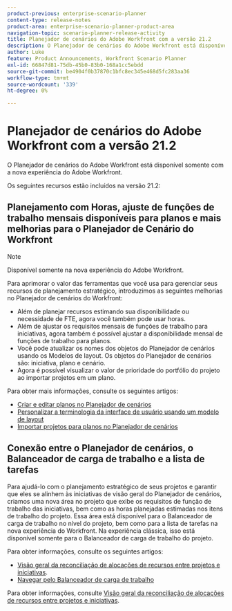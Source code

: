 ```yaml
---
product-previous: enterprise-scenario-planner
content-type: release-notes
product-area: enterprise-scenario-planner-product-area
navigation-topic: scenario-planner-release-activity
title: Planejador de cenários do Adobe Workfront com a versão 21.2
description: O Planejador de cenários do Adobe Workfront está disponível somente com a nova experiência do Adobe Workfront.
author: Luke
feature: Product Announcements, Workfront Scenario Planner
exl-id: 66847d81-75db-45b0-83b0-168a1cc5ebdd
source-git-commit: be4904f0b37870c1bfc8ec345e468d5fc283aa36
workflow-type: tm+mt
source-wordcount: '339'
ht-degree: 0%

---
```


# Planejador de cenários do Adobe Workfront com a versão 21.2

O Planejador de cenários do Adobe Workfront está disponível somente com a nova experiência do Adobe Workfront.

Os seguintes recursos estão incluídos na versão 21.2:

## Planejamento com Horas, ajuste de funções de trabalho mensais disponíveis para planos e mais melhorias para o Planejador de Cenário do Workfront

>[!NOTE]
>
>Disponível somente na nova experiência do Adobe Workfront.

Para aprimorar o valor das ferramentas que você usa para gerenciar seus recursos de planejamento estratégico, introduzimos as seguintes melhorias no Planejador de cenários do Workfront:

* Além de planejar recursos estimando sua disponibilidade ou necessidade de FTE, agora você também pode usar horas.
* Além de ajustar os requisitos mensais de funções de trabalho para iniciativas, agora também é possível ajustar a disponibilidade mensal de funções de trabalho para planos.
* Você pode atualizar os nomes dos objetos do Planejador de cenários usando os Modelos de layout. Os objetos do Planejador de cenários são: iniciativa, plano e cenário.
* Agora é possível visualizar o valor de prioridade do portfólio do projeto ao importar projetos em um plano.

Para obter mais informações, consulte os seguintes artigos:

* [Criar e editar planos no Planejador de cenários](../../../scenario-planner/create-and-edit-plans.md)
* [Personalizar a terminologia da interface de usuário usando um modelo de layout](../../../administration-and-setup/customize-workfront/use-layout-templates/customize-terminology.md)
* [Importar projetos para planos no Planejador de cenários](../../../scenario-planner/import-projects-to-plans.md)

## Conexão entre o Planejador de cenários, o Balanceador de carga de trabalho e a lista de tarefas

Para ajudá-lo com o planejamento estratégico de seus projetos e garantir que eles se alinhem às iniciativas de visão geral do Planejador de cenários, criamos uma nova área no projeto que exibe os requisitos de função de trabalho das iniciativas, bem como as horas planejadas estimadas nos itens de trabalho do projeto. Essa área está disponível para o Balanceador de carga de trabalho no nível do projeto, bem como para a lista de tarefas na nova experiência do Workfront. Na experiência clássica, isso está disponível somente para o Balanceador de carga de trabalho do projeto.

Para obter informações, consulte os seguintes artigos:

* [Visão geral da reconciliação de alocações de recursos entre projetos e iniciativas](../../../scenario-planner/overview-reconcile-allocations-between-projects-initiatives.md).
* [Navegar pelo Balanceador de carga de trabalho](../../../resource-mgmt/workload-balancer/navigate-the-workload-balancer.md)

Para obter informações, consulte [Visão geral da reconciliação de alocações de recursos entre projetos e iniciativas](../../../scenario-planner/overview-reconcile-allocations-between-projects-initiatives.md).

